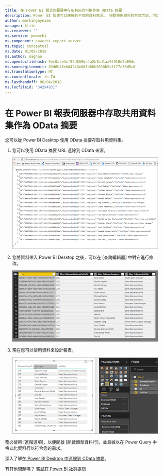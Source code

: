 ```yaml
---
title: 在 Power BI 報表伺服器中存取共用資料集作為 OData 摘要
description: Power BI 報表可以連線到不同的資料來源。 根據使用資料的方式而定，可以使用不同的資料來源。
author: markingmyname
manager: kfile
ms.reviewer: ''
ms.service: powerbi
ms.component: powerbi-report-server
ms.topic: conceptual
ms.date: 01/05/2018
ms.author: maghan
ms.openlocfilehash: 9ec0ace4cf92d559da4a2b1bd1aa0f918e2b09dc
ms.sourcegitcommit: 80d6b45eb84243e801b60b9038b9bff77c30d5c8
ms.translationtype: HT
ms.contentlocale: zh-TW
ms.lasthandoff: 06/04/2018
ms.locfileid: "34294931"
---
```

# <a name="accessing-shared-datasets-as-odata-feeds-in-power-bi-report-server"></a>在 Power BI 報表伺服器中存取共用資料集作為 OData 摘要
您可以從 Power BI Desktop 使用 OData 摘要存取共用資料集。

1. 您可以使用 OData 摘要 URL 連線到 OData 來源。
   
    ![報表伺服器 OData 摘要來源](media/access-dataset-odata/report-server-odata-feed.png)
2. 您將資料帶入 Power BI Desktop 之後，可以在 [查詢編輯器] 中對它進行修改。
   
    ![Power BI Desktop 查詢編輯器與 OData 摘要](media/access-dataset-odata/report-server-odata-results-query-editor.png)
3. 現在您可以使用資料來設計報表。
   
    ![Power BI Desktop 報表設計與 OData 摘要](media/access-dataset-odata/report-server-odata-power-bi-desktop-report-design.png)

務必使用 [進階選項]，以便開啟 [開啟類型資料行]，並且據以在 Power Query 中格式化資料行以符合您的需求。

深入了解[在 Power BI Desktop 中連線到 OData 摘要](../desktop-connect-odata.md)。

有其他問題嗎？ [嘗試在 Power BI 社群提問](https://community.powerbi.com/)


